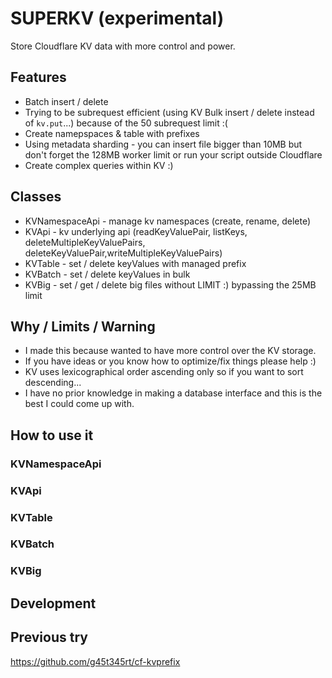 # SUPERKV (experimental)

Store Cloudflare KV data with more control and power.

## Features

- Batch insert / delete
- Trying to be subrequest efficient (using KV Bulk insert / delete instead of `kv.put`...) because of the 50 subrequest limit :(
- Create namepspaces & table with prefixes
- Using metadata sharding - you can insert file bigger than 10MB but don't forget the 128MB worker limit or run your script outside Cloudflare
- Create complex queries within KV :)

## Classes

- KVNamespaceApi - manage kv namespaces (create, rename, delete)
- KVApi - kv underlying api (readKeyValuePair, listKeys, deleteMultipleKeyValuePairs, deleteKeyValuePair,writeMultipleKeyValuePairs)
- KVTable - set / delete keyValues with managed prefix
- KVBatch - set / delete keyValues in bulk
- KVBig - set / get / delete big files without LIMIT :) bypassing the 25MB limit

## Why / Limits / Warning

- I made this because wanted to have more control over the KV storage.
- If you have ideas or you know how to optimize/fix things please help :)
- KV uses lexicographical order ascending only so if you want to sort descending...
- I have no prior knowledge in making a database interface and this is the best I could come up with.

## How to use it

### KVNamespaceApi

### KVApi

### KVTable

### KVBatch

### KVBig

## Development

## Previous try

<https://github.com/g45t345rt/cf-kvprefix>


